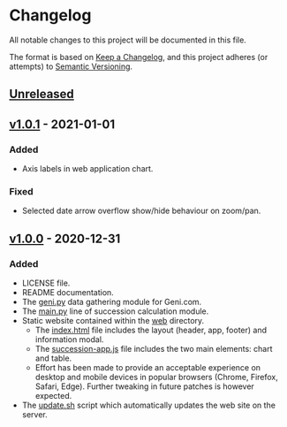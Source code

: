 # Changelog

All notable changes to this project will be documented in this file.

The format is based on [Keep a Changelog](https://keepachangelog.com/en/1.0.0/), and this project adheres (or attempts) to [Semantic Versioning](https://semver.org/spec/v2.0.0.html).

## [Unreleased](https://github.com/jdclarke5/british-succession/tree/dev)

## [v1.0.1](https://github.com/jdclarke5/british-succession/releases/tag/v1.0.1) - 2021-01-01

### Added

- Axis labels in web application chart.

### Fixed

- Selected date arrow overflow show/hide behaviour on zoom/pan.

## [v1.0.0](https://github.com/jdclarke5/british-succession/releases/tag/v1.0.0) - 2020-12-31

### Added

- LICENSE file.
- README documentation.
- The [geni.py](./geni.py) data gathering module for Geni.com.
- The [main.py](./main.py) line of succession calculation module.
- Static website contained within the [web](./web) directory.
  - The [index.html](./web/index.html) file includes the layout (header, app, footer) and information modal.
  - The [succession-app.js](./web/succession-app.js) file includes the two main elements: chart and table.
  - Effort has been made to provide an acceptable experience on desktop and mobile devices in popular browsers (Chrome, Firefox, Safari, Edge). Further tweaking in future patches is however expected.
- The [update.sh](./update.sh) script which automatically updates the web site on the server.
